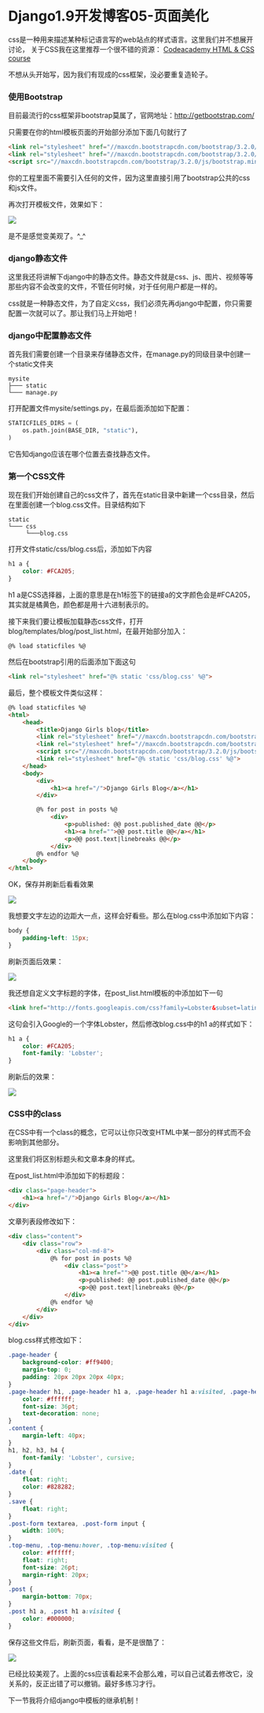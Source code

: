 # Django1.9开发博客05-页面美化

css是一种用来描述某种标记语言写的web站点的样式语言。这里我们并不想展开讨论， 关于CSS我在这里推荐一个很不错的资源： [Codeacademy HTML & CSS course][]

不想从头开始写，因为我们有现成的css框架，没必要重复造轮子。

### 使用Bootstrap

目前最流行的css框架非bootstrap莫属了，官网地址：<http://getbootstrap.com/>

只需要在你的html模板页面的开始部分添加下面几句就行了

```html
<link rel="stylesheet" href="//maxcdn.bootstrapcdn.com/bootstrap/3.2.0/css/bootstrap.min.css">
<link rel="stylesheet" href="//maxcdn.bootstrapcdn.com/bootstrap/3.2.0/css/bootstrap-theme.min.css">
<script src="//maxcdn.bootstrapcdn.com/bootstrap/3.2.0/js/bootstrap.min.js"></script>
```

你的工程里面不需要引入任何的文件，因为这里直接引用了bootstrap公共的css和js文件。

再次打开模板文件，效果如下：

![](https://xnstatic-1253397658.file.myqcloud.com/dj011.jpg)

是不是感觉变美观了。^_^

### django静态文件

这里我还将讲解下django中的静态文件。静态文件就是css、js、图片、视频等等那些内容不会改变的文件，不管任何时候，对于任何用户都是一样的。

css就是一种静态文件，为了自定义css，我们必须先再django中配置，你只需要配置一次就可以了。那让我们马上开始吧！

### django中配置静态文件

首先我们需要创建一个目录来存储静态文件，在manage.py的同级目录中创建一个static文件夹

```
mysite
├─── static
└─── manage.py
```

打开配置文件mysite/settings.py，在最后面添加如下配置：

```python
STATICFILES_DIRS = (
    os.path.join(BASE_DIR, "static"),
)
```

它告知django应该在哪个位置去查找静态文件。

### 第一个CSS文件

现在我们开始创建自己的css文件了，首先在static目录中新建一个css目录，然后在里面创建一个blog.css文件。目录结构如下

```
static
└─── css
     └───blog.css
```

打开文件static/css/blog.css后，添加如下内容

```css
h1 a {
    color: #FCA205;
}
```

h1 a是CSS选择器，上面的意思是在h1标签下的链接a的文字颜色会是#FCA205，其实就是橘黄色，颜色都是用十六进制表示的。

接下来我们要让模板加载静态css文件，打开blog/templates/blog/post_list.html，在最开始部分加入：

```
@% load staticfiles %@
```

然后在bootstrap引用的后面添加下面这句

```html
<link rel="stylesheet" href="@% static 'css/blog.css' %@">
```

最后，整个模板文件类似这样：

```html
@% load staticfiles %@
<html>
    <head>
        <title>Django Girls blog</title>
        <link rel="stylesheet" href="//maxcdn.bootstrapcdn.com/bootstrap/3.2.0/css/bootstrap.min.css">
        <link rel="stylesheet" href="//maxcdn.bootstrapcdn.com/bootstrap/3.2.0/css/bootstrap-theme.min.css">
        <script src="//maxcdn.bootstrapcdn.com/bootstrap/3.2.0/js/bootstrap.min.js"></script>
        <link rel="stylesheet" href="@% static 'css/blog.css' %@">
    </head>
    <body>
        <div>
            <h1><a href="/">Django Girls Blog</a></h1>
        </div>

        @% for post in posts %@
            <div>
                <p>published: @@ post.published_date @@</p>
                <h1><a href="">@@ post.title @@</a></h1>
                <p>@@ post.text|linebreaks @@</p>
            </div>
        @% endfor %@
    </body>
</html>
```

OK，保存并刷新后看看效果

![](https://xnstatic-1253397658.file.myqcloud.com/dj012.jpg)

我想要文字左边的边距大一点，这样会好看些。那么在blog.css中添加如下内容：

```css
body {
    padding-left: 15px;
}
```

刷新页面后效果：

![](https://xnstatic-1253397658.file.myqcloud.com/dj013.jpg)

我还想自定义文字标题的字体，在post_list.html模板的中添加如下一句

```html
<link href="http://fonts.googleapis.com/css?family=Lobster&subset=latin,latin-ext" rel="stylesheet" type="text/css">
```

这句会引入Google的一个字体Lobster，然后修改blog.css中的h1 a的样式如下：

```css
h1 a {
    color: #FCA205;
    font-family: 'Lobster';
}
```

刷新后的效果：

![](https://xnstatic-1253397658.file.myqcloud.com/dj014.jpg)

### CSS中的class

在CSS中有一个class的概念，它可以让你只改变HTML中某一部分的样式而不会影响到其他部分。

这里我们将区别标题头和文章本身的样式。

在post_list.html中添加如下的标题段：

```html
<div class="page-header">
    <h1><a href="/">Django Girls Blog</a></h1>
</div>
```

文章列表段修改如下：

```html
<div class="content">
    <div class="row">
        <div class="col-md-8">
            @% for post in posts %@
                <div class="post">
                    <h1><a href="">@@ post.title @@</a></h1>
                    <p>published: @@ post.published_date @@</p>
                    <p>@@ post.text|linebreaks @@</p>
                </div>
            @% endfor %@
        </div>
    </div>
</div>
```

blog.css样式修改如下：

```css
.page-header {
    background-color: #ff9400;
    margin-top: 0;
    padding: 20px 20px 20px 40px;
}
.page-header h1, .page-header h1 a, .page-header h1 a:visited, .page-header h1 a:active {
    color: #ffffff;
    font-size: 36pt;
    text-decoration: none;
}
.content {
    margin-left: 40px;
}
h1, h2, h3, h4 {
    font-family: 'Lobster', cursive;
}
.date {
    float: right;
    color: #828282;
}
.save {
    float: right;
}
.post-form textarea, .post-form input {
    width: 100%;
}
.top-menu, .top-menu:hover, .top-menu:visited {
    color: #ffffff;
    float: right;
    font-size: 26pt;
    margin-right: 20px;
}
.post {
    margin-bottom: 70px;
}
.post h1 a, .post h1 a:visited {
    color: #000000;
}
```

保存这些文件后，刷新页面，看看，是不是很酷了：

![](https://xnstatic-1253397658.file.myqcloud.com/dj015.jpg)

已经比较美观了。上面的css应该看起来不会那么难，可以自己试着去修改它，没关系的，反正出错了可以撤销。最好多练习才行。

下一节我将介绍django中模板的继承机制！

[Codeacademy HTML & CSS course]: http://www.codecademy.com/tracks/web
